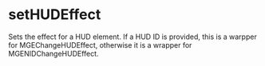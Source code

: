 # setHUDEffect

Sets the effect for a HUD element. If a HUD ID is provided, this is a warpper for MGEChangeHUDEffect, otherwise it is a wrapper for MGENIDChangeHUDEffect.
